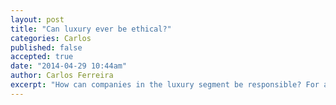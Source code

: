 ```yaml
---
layout: post
title: "Can luxury ever be ethical?"
categories: Carlos
published: false
accepted: true
date: "2014-04-29 10:44am"
author: Carlos Ferreira 
excerpt: "How can companies in the luxury segment be responsible? For a long time it has been assumed that companies producing luxury articles are immune to concerns about wider societal concerns and business responsibility in general. Images of exclusivity and conspicuousness of consumption are associated to this idea; social and environmental concerns, this view goes, are alien to luxury. For example, experiments in the garments industry have suggested that to explicitly include recycled material in luxury clothes reduces their value, rather than adds to it."
---
```

